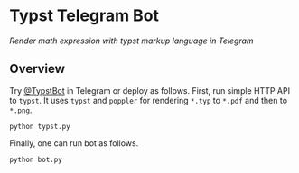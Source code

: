 # Typst Telegram Bot

*Render math expression with typst markup language in Telegram*

## Overview

Try [@TypstBot][1] in Telegram or deploy as follows. First, run simple HTTP API
to `typst`. It uses `typst` and `poppler` for rendering `*.typ` to `*.pdf` and
then to `*.png`.

```shell
python typst.py
```

Finally, one can run bot as follows.

```
python bot.py
```

[1]: https://t.me/TypstBot

